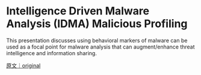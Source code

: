 
# Intelligence Driven Malware Analysis (IDMA) Malicious Profiling

This presentation discusses using behavioral markers of malware can be used as a focal point for malware analysis that can augment/enhance threat intelligence and information sharing.

[原文｜original](https://insights.sei.cmu.edu/library/intelligence-driven-malware-analysis-idma-malicious-profiling/)
        
